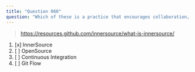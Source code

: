 ```yaml
---
title: "Question 060"
question: "Which of these is a practice that encourages collaboration, visibility and sharing of code among different teams within an organization?"
---
```



> https://resources.github.com/innersource/what-is-innersource/
1. [x] InnerSource
1. [ ] OpenSource
1. [ ] Continuous Integration
1. [ ] Git Flow
